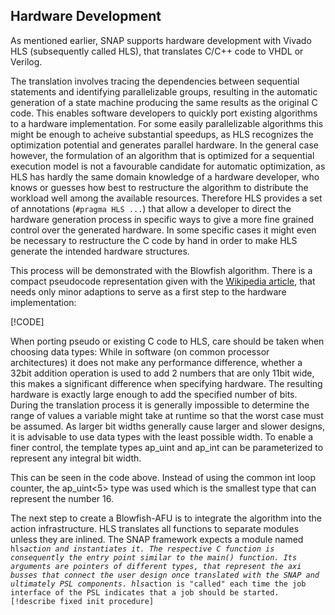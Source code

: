 ## Hardware Development

As mentioned earlier, SNAP supports hardware development with Vivado HLS \(subsequently called HLS\), that translates C/C++ code to VHDL or Verilog.

The translation involves tracing the dependencies between sequential statements and identifying parallelizable groups, resulting in the automatic generation of a state machine producing the same results as the original C code. This enables software developers to quickly port existing algorithms to a hardware implementation. For some easily parallelizable algorithms this might be enough to acheive substantial speedups, as HLS recognizes the optimization potential and generates parallel hardware. In the general case however, the formulation of an algorithm that is optimized for a sequential execution model is not a favourable candidate for automatic optimization, as HLS has hardly the same domain knowledge of a hardware developer, who knows or guesses how best to restructure the algorithm to distribute the workload well among the available resources. Therefore HLS provides a set of annotations \(`#pragma HLS ...`\) that allow a developer to direct the hardware generation process in specific ways to give a more fine grained control over the generated hardware. In some specific cases it might even be necessary to restructure the C code by hand in order to make HLS generate the intended hardware structures.

This process will be demonstrated with the Blowfish algorithm. There is a compact pseudocode representation given with the [Wikipedia article](https://en.wikipedia.org/wiki/Blowfish_%28cipher%29), that needs only minor adaptions to serve as a first step to the hardware implementation:

\[!CODE\]

When porting pseudo or existing C code to HLS, care should be taken when choosing data types: While in software \(on common processor architectures\) it does not make any performance difference, whether a 32bit addition operation is used to add 2 numbers that are only 11bit wide, this makes a significant difference when specifying hardware. The resulting hardware is exactly large enough to add the specified number of bits. During the translation process it is generally impossible to determine the range of values a variable might take at runtime so that the worst case must be assumed. As larger bit widths generally cause larger and slower designs, it is advisable to use data types with the least possible width. To enable a finer control, the template types ap_uint and ap_int can be parameterized to represent any integral bit width.

This can be seen in the code above. Instead of using the common int loop counter, the ap\_uint&lt;5&gt; type was used which is the smallest type that can represent the number 16.



The next step to create a Blowfish-AFU is to integrate the algorithm into the action infrastructure. HLS translates all functions to separate modules unless they are inlined. The SNAP framework expects a module named `hls`_`action and instantiates it. The respective C function is consequently the entry point similar to the main() function. Its arguments are pointers of different types, that represent the axi busses that connect the user design once translated with the SNAP and ultimately PSL components. hls`_`action is "called" each time the job interface of the PSL indicates that a job should be started. [!describe fixed init procedure]`



